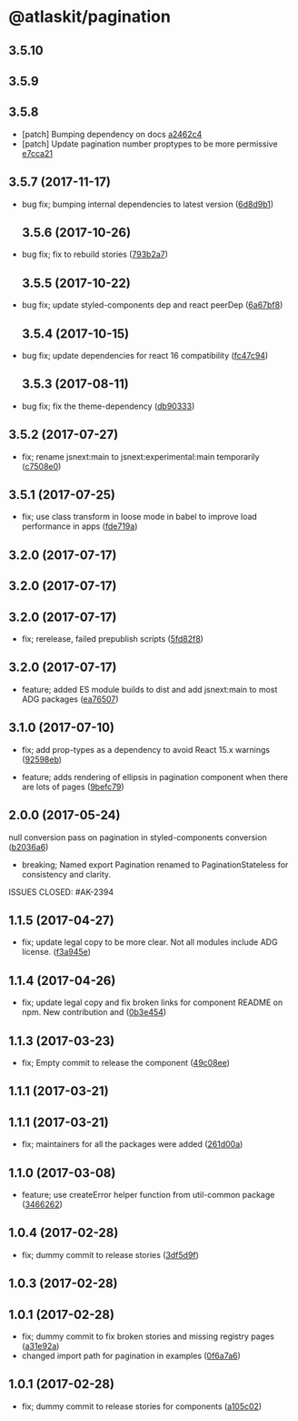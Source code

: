 # @atlaskit/pagination

## 3.5.10

## 3.5.9

## 3.5.8

- [patch] Bumping dependency on docs [a2462c4](https://bitbucket.org/atlassian/atlaskit-mk-2/commits/a2462c4)
- [patch] Update pagination number proptypes to be more permissive [e7cca21](https://bitbucket.org/atlassian/atlaskit-mk-2/commits/e7cca21)

## 3.5.7 (2017-11-17)

* bug fix; bumping internal dependencies to latest version
  ([6d8d9b1](https://bitbucket.org/atlassian/atlaskit/commits/6d8d9b1))

  ## 3.5.6 (2017-10-26)

* bug fix; fix to rebuild stories
  ([793b2a7](https://bitbucket.org/atlassian/atlaskit/commits/793b2a7))

  ## 3.5.5 (2017-10-22)

* bug fix; update styled-components dep and react peerDep
  ([6a67bf8](https://bitbucket.org/atlassian/atlaskit/commits/6a67bf8))

  ## 3.5.4 (2017-10-15)

* bug fix; update dependencies for react 16 compatibility
  ([fc47c94](https://bitbucket.org/atlassian/atlaskit/commits/fc47c94))

  ## 3.5.3 (2017-08-11)

* bug fix; fix the theme-dependency
  ([db90333](https://bitbucket.org/atlassian/atlaskit/commits/db90333))

## 3.5.2 (2017-07-27)

* fix; rename jsnext:main to jsnext:experimental:main temporarily
  ([c7508e0](https://bitbucket.org/atlassian/atlaskit/commits/c7508e0))

## 3.5.1 (2017-07-25)

* fix; use class transform in loose mode in babel to improve load performance in
  apps ([fde719a](https://bitbucket.org/atlassian/atlaskit/commits/fde719a))

## 3.2.0 (2017-07-17)

## 3.2.0 (2017-07-17)

## 3.2.0 (2017-07-17)

* fix; rerelease, failed prepublish scripts
  ([5fd82f8](https://bitbucket.org/atlassian/atlaskit/commits/5fd82f8))

## 3.2.0 (2017-07-17)

* feature; added ES module builds to dist and add jsnext:main to most ADG
  packages ([ea76507](https://bitbucket.org/atlassian/atlaskit/commits/ea76507))

## 3.1.0 (2017-07-10)

* fix; add prop-types as a dependency to avoid React 15.x warnings
  ([92598eb](https://bitbucket.org/atlassian/atlaskit/commits/92598eb))

* feature; adds rendering of ellipsis in pagination component when there are
  lots of pages
  ([9befc79](https://bitbucket.org/atlassian/atlaskit/commits/9befc79))

## 2.0.0 (2017-05-24)

null conversion pass on pagination in styled-components conversion
([b2036a6](https://bitbucket.org/atlassian/atlaskit/commits/b2036a6))

* breaking; Named export Pagination renamed to PaginationStateless for
  consistency and clarity.

ISSUES CLOSED: #AK-2394

## 1.1.5 (2017-04-27)

* fix; update legal copy to be more clear. Not all modules include ADG license.
  ([f3a945e](https://bitbucket.org/atlassian/atlaskit/commits/f3a945e))

## 1.1.4 (2017-04-26)

* fix; update legal copy and fix broken links for component README on npm. New
  contribution and
  ([0b3e454](https://bitbucket.org/atlassian/atlaskit/commits/0b3e454))

## 1.1.3 (2017-03-23)

* fix; Empty commit to release the component
  ([49c08ee](https://bitbucket.org/atlassian/atlaskit/commits/49c08ee))

## 1.1.1 (2017-03-21)

## 1.1.1 (2017-03-21)

* fix; maintainers for all the packages were added
  ([261d00a](https://bitbucket.org/atlassian/atlaskit/commits/261d00a))

## 1.1.0 (2017-03-08)

* feature; use createError helper function from util-common package
  ([3466262](https://bitbucket.org/atlassian/atlaskit/commits/3466262))

## 1.0.4 (2017-02-28)

* fix; dummy commit to release stories
  ([3df5d9f](https://bitbucket.org/atlassian/atlaskit/commits/3df5d9f))

## 1.0.3 (2017-02-28)

## 1.0.1 (2017-02-28)

* fix; dummy commit to fix broken stories and missing registry pages
  ([a31e92a](https://bitbucket.org/atlassian/atlaskit/commits/a31e92a))
* changed import path for pagination in examples
  ([0f6a7a6](https://bitbucket.org/atlassian/atlaskit/commits/0f6a7a6))

## 1.0.1 (2017-02-28)

* fix; dummy commit to release stories for components
  ([a105c02](https://bitbucket.org/atlassian/atlaskit/commits/a105c02))
